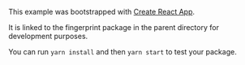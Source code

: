 This example was bootstrapped with [Create React App](https://github.com/facebook/create-react-app).

It is linked to the fingerprint package in the parent directory for development purposes.

You can run `yarn install` and then `yarn start` to test your package.
